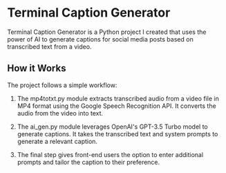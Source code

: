 # Terminal Caption Generator

Terminal Caption Generator is a Python project I created that uses the power of AI to generate captions for social media posts based on transcribed text from a video.

## How it Works

The project follows a simple workflow:

1. The mp4totxt.py module extracts transcribed audio from a video file in MP4 format using the Google Speech Recognition API. It converts the audio from the video into text.

2. The ai_gen.py module leverages OpenAI's GPT-3.5 Turbo model to generate captions. It takes the transcribed text and system prompts to generate a relevant caption.

3. The final step gives front-end users the option to enter additional prompts and tailor the caption to their preference.
